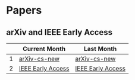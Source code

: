 # Papers

## arXiv and IEEE Early Access

| | **Current Month** | **Last Month** |
| - | - | - |
| 1 | [arXiv-cs-new](https://arxiv.org/list/cs/new) | [arXiv-cs-new](https://arxiv.org/list/cs/new) |
| 2 | [IEEE Early Access](Data/Data_Journals/current_month_early_access/ieee/ieee_link.html) | [IEEE Early Access](Data/Data_Journals/last_month_early_access/ieee/ieee_link.html) |
